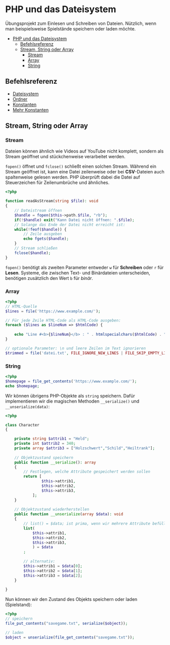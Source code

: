 # PHP und das Dateisystem

Übungsprojekt zum Einlesen und Schreiben von Dateien. Nützlich,
wenn man beispielsweise Spielstände speichern oder laden möchte.

<!-- TOC -->
* [PHP und das Dateisystem](#php-und-das-dateisystem)
  * [Befehlsreferenz](#befehlsreferenz)
  * [Stream, String oder Array](#stream-string-oder-array)
    * [Stream](#stream)
    * [Array](#array)
    * [String](#string)
<!-- TOC -->

## Befehlsreferenz

- [Dateisystem](https://www.php.net/manual/en/ref.filesystem.php)
- [Ordner](https://www.php.net/manual/en/ref.dir.php)
- [Konstanten](https://www.php.net/manual/en/reserved.constants.php)
- [Mehr Konstanten](https://www.php.net/manual/en/dir.constants.php)

## Stream, String oder Array

### Stream

Dateien können ähnlich wie Videos auf YouTube nicht komplett,
sondern als Stream geöffnet und stückchenweise verarbeitet werden.

``fopen()`` öffnet und ``fclose()`` schließt einen solchen Stream.
Während ein Stream geöffnet ist, kann eine Datei zeilenweise oder
bei **CSV**-Dateien auch spaltenweise gelesen werden. PHP überprüft
dabei die Datei auf Steuerzeichen für Zeilenumbrüche und ähnliches.

````php
<?php

function readAsStream(string $file): void
{
    // Dateistream öffnen
    $handle = fopen($this->path.$file, "rb");
    if(!$handle) exit("Kann Datei nicht öffnen: ".$file);
    // Solange das Ende der Datei nicht erreicht ist:
    while(!feof($handle)) {
        // Zeile ausgeben
        echo fgets($handle);
    }
    // Stream schließen
    fclose($handle);
}
````

``fopen()`` benötigt als zweiten Parameter entweder ``w`` für **Schreiben**
oder ``r`` für **Lesen**. Systeme, die zwischen Text- und Binärdateien unterscheiden,
benötigen zusätzlich den Wert ``b`` für *binär*.

### Array

````php
<?php
// HTML-Quelle
$lines = file('https://www.example.com/');

// Für jede Zeile HTML-Code als HTML-Code ausgeben:
foreach ($lines as $lineNum => $htmlCode) {
    
    echo "Line #<b>{$lineNum}</b> : " . htmlspecialchars($htmlCode) . "<br />\n";
}

// optionale Parameter: \n und leere Zeilen im Text ignorieren
$trimmed = file('datei.txt', FILE_IGNORE_NEW_LINES | FILE_SKIP_EMPTY_LINES);
````

### String

````php
<?php
$homepage = file_get_contents('https://www.example.com/');
echo $homepage;
````

Wir können übrigens PHP-Objekte als ``string`` speichern. Dafür implementieren
wir die magischen Methoden ``__serialize()`` und ``__unserialize(data)``:

````php
<?php

class Character
{

    private string $attrib1 = "Held";
    private int $attrib2 = 340;
    private array $attrib3 = ["Holzschwert","Schild","Heiltrank"];
    
    // Objektzustand speichern
    public function __serialize(): array
    {
        // Festlegen, welche Attribute gespeichert werden sollen
        return [
                $this->attrib1,
                $this->attrib2,
                $this->attrib3,
            ];
    }
    
    // Objektzustand wiederherstellen
    public function __unserialize(array $data): void
    {
        // list() = $data; ist prima, wenn wir mehrere Attribute befüllen wollen
        list(
            $this->attrib1,
            $this->attrib2,
            $this->attrib3,
            ) = $data
        ;
        
        // alternativ:
        $this->attrib1 = $data[0];
        $this->attrib2 = $data[1];
        $this->attrib3 = $data[2];
    }
    
}
````

Nun können wir den Zustand des Objekts speichern oder laden (Spielstand):

````php
<?php
// speichern
file_put_contents("savegame.txt", serialize($object));

// laden
$object = unserialize(file_get_contents("savegame.txt"));
````